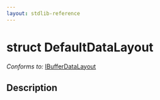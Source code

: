 ```yaml
---
layout: stdlib-reference
---
```


# struct DefaultDataLayout

*Conforms to:* [IBufferDataLayout](../interfaces/ibufferdatalayout-017b/index)

## Description



